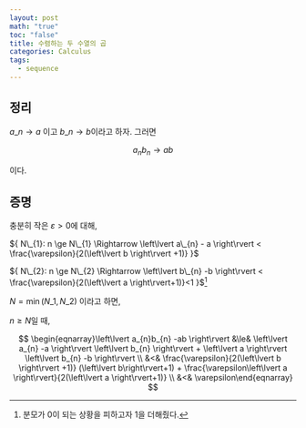 ```yaml
---
layout: post
math: "true"
toc: "false"
title: 수렴하는 두 수열의 곱
categories: Calculus
tags:
  - sequence
---
```

## 정리

${ a\_{n} \to a }$ 이고 ${ b\_{n} \to b }$이라고 하자. 그러면

$$ a_{n} b_{n} \to ab $$

이다.

## 증명

충분히 작은 ${ \varepsilon >0  }$에 대해,

${ N\_{1}: n \ge N\_{1} \Rightarrow \left\lvert a\_{n} - a \right\rvert < \frac{\varepsilon}{2(\left\lvert b \right\rvert +1)} }$

${ N\_{2}: n \ge N\_{2} \Rightarrow \left\lvert b\_{n} -b \right\rvert < \frac{\varepsilon}{2(\left\lvert a \right\rvert+1)}<1 }$[^1]

${ N = \min(N\_{1},N\_{2}) }$ 이라고 하면,

${ n \ge N }$일 때,

$$ \begin{eqnarray}\left\lvert a_{n}b_{n} -ab \right\rvert &\le& \left\lvert a_{n} -a \right\rvert \left\lvert b_{n} \right\rvert + \left\lvert a \right\rvert \left\lvert b_{n} -b \right\rvert \\ &<& \frac{\varepsilon}{2(\left\lvert b \right\rvert +1)} (\left\lvert b\right\rvert+1) + \frac{\varepsilon\left\lvert a \right\rvert}{2(\left\lvert a \right\rvert+1)} \\ &<& \varepsilon\end{eqnarray} $$

[^1]: 분모가 0이 되는 상황을 피하고자 1을 더해줬다.